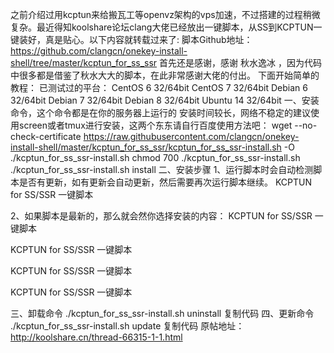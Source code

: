 之前介绍过用kcptun来给搬瓦工等openvz架构的vps加速，不过搭建的过程稍微复杂。最近得知koolshare论坛clang大佬已经放出一键脚本，从SS到KCPTUN一键装好，真是贴心。以下内容就转载过来了:
脚本Github地址：https://github.com/clangcn/onekey-install-shell/tree/master/kcptun_for_ss_ssr
首先还是感谢，感谢 秋水逸冰 ，因为代码中很多都是借鉴了秋水大大的脚本，在此非常感谢大佬的付出。
下面开始简单的教程：
已测试过的平台：
CentOS 6 32/64bit
CentOS 7 32/64bit
Debian 6 32/64bit
Debian 7 32/64bit
Debian 8 32/64bit
Ubuntu 14 32/64bit
一、安装命令，这个命令都是在你的服务器上运行的
安装时间较长，网络不稳定的建议使用screen或者tmux进行安装，这两个东东请自行百度使用方法吧：
wget --no-check-certificate https://raw.githubusercontent.com/clangcn/onekey-install-shell/master/kcptun_for_ss_ssr/kcptun_for_ss_ssr-install.sh -O ./kcptun_for_ss_ssr-install.sh
chmod 700 ./kcptun_for_ss_ssr-install.sh
./kcptun_for_ss_ssr-install.sh install
二、安装步骤
1、运行脚本时会自动检测脚本是否有更新，如有更新会自动更新，然后需要再次运行脚本继续。
KCPTUN for SS/SSR 一键脚本

2、如果脚本是最新的，那么就会然你选择安装的内容：
KCPTUN for SS/SSR 一键脚本

KCPTUN for SS/SSR 一键脚本

KCPTUN for SS/SSR 一键脚本

KCPTUN for SS/SSR 一键脚本

三、卸载命令
./kcptun_for_ss_ssr-install.sh uninstall
复制代码
四、更新命令
./kcptun_for_ss_ssr-install.sh update
复制代码
原帖地址：http://koolshare.cn/thread-66315-1-1.html
